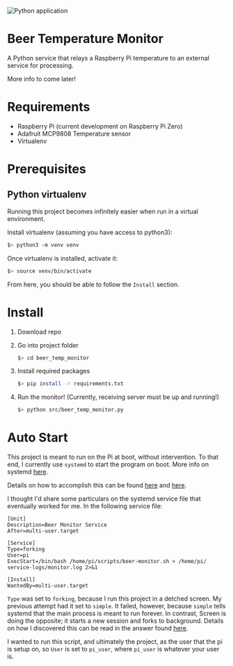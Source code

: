 ![Python application](https://github.com/astrocaribe/Beer-Temp-Monitor/workflows/Python%20application/badge.svg?branch=astrocaribe-patch-1)

# Beer Temperature Monitor

A Python service that relays a Raspberry Pi temperature to an external service for processing.

More info to come later!

# Requirements
- Raspberry Pi (current development on Raspberry Pi Zero)
- Adafruit MCP9808 Temperature sensor
- Virtualenv

# Prerequisites
## Python virtualenv
Running this project becomes infinitely easier when run in a virtual environment.

Install virtualenv (assuming you have access to python3):

  ```bash
  $> python3 -m venv venv
  ```

Once virtualenv is installed, activate it:
    
  ```bash
  $> source venv/bin/activate
  ```

From here, you should be able to follow the `Install` section.

# Install
1. Download repo
2. Go into project folder

    ```bash
    $> cd beer_temp_monitor
    ```

3. Install required packages
    ```bash
    $> pip install -r requirements.txt
    ```
4. Run the monitor! (Currently, receiving server must be up and 
   running!)
    
    ```bash
    $> python src/beer_temp_monitor.py
    ```


# Auto Start
This project is meant to run on the Pi at boot, without intervention. To that end, I currently use `systemd` to start the program on boot. 
More info on systemd [here][1].

Details on how to accomplish this can be found [here][2] and [here][3].

I thought I'd share some particulars on the systemd service file that 
eventually worked for me. In the following service file:


    [Unit]
    Description=Beer Monitor Service
    After=multi-user.target

    [Service]
    Type=forking
    User=pi
    ExecStart=/bin/bash /home/pi/scripts/beer-monitor.sh > /home/pi/    service-logs/monitor.log 2>&1

    [Install]
    WantedBy=multi-user.target

`Type` was set to `forking`, because I run this project in a detched 
screen. My previous attempt had it set to `simple`. It failed, however,
because `simple` tells systemd that the main process is meant to run
forever. In contrast, Screen is doing the opposite; it starts a new
session and forks to background. Details on how I discovered this can be
read in the answer found [here][4].

I wanted to run this script, and ultimately the project, as the user
that the pi is setup on, so `User` is set to `pi_user`, where `pi_user`
is whatever your user is.


[1]: https://www.freedesktop.org/software/systemd/man/systemd.unit.html
[2]: https://www.raspberrypi.org/documentation/linux/usage/systemd.md
[3]: http://neilwebber.com/notes/2016/02/10/making-a-simple-systemd-file-for-raspberry-pi-jessie/
[4]: https://superuser.com/questions/1276775/systemd-service-python-script-inside-screen-on-boot